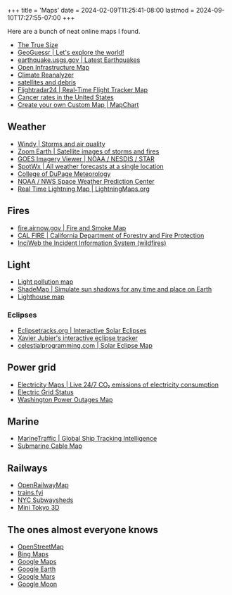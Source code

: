 +++
title = 'Maps'
date = 2024-02-09T11:25:41-08:00
lastmod = 2024-09-10T17:27:55-07:00
+++

Here are a bunch of neat online maps I found.

- [The True Size](https://www.thetruesize.com/)
- [GeoGuessr | Let's explore the world!](https://www.geoguessr.com/)
- [earthquake.usgs.gov | Latest Earthquakes](https://earthquake.usgs.gov/earthquakes/map/)
- [Open Infrastructure Map](https://openinframap.org/)
- [Climate Reanalyzer](https://climatereanalyzer.org/clim/sst_daily/)
- [satellites and debris](http://astria.tacc.utexas.edu/AstriaGraph/)
- [Flightradar24 | Real-Time Flight Tracker Map](https://www.flightradar24.com)
- [Cancer rates in the United States](https://statecancerprofiles.cancer.gov/map/map.withimage.php)
- [Create your own Custom Map | MapChart](https://www.mapchart.net/)

## Weather

- [Windy | Storms and air quality](https://www.windy.com)
- [Zoom Earth | Satellite images of storms and fires](https://zoom.earth/)
- [GOES Imagery Viewer | NOAA / NESDIS / STAR](https://www.star.nesdis.noaa.gov/goes/)
- [SpotWx | All weather forecasts at a single location](https://spotwx.com/)
- [College of DuPage Meteorology](https://weather.cod.edu/)
- [NOAA / NWS Space Weather Prediction Center](https://www.swpc.noaa.gov/)
- [Real Time Lightning Map | LightningMaps.org](https://www.lightningmaps.org)

## Fires

- [fire.airnow.gov | Fire and Smoke Map](https://fire.airnow.gov/)
- [CAL FIRE | California Department of Forestry and Fire Protection](https://www.fire.ca.gov/)
- [InciWeb the Incident Information System (wildfires)](https://inciweb.nwcg.gov/)

## Light

- [Light pollution map](https://www.lightpollutionmap.info/)
- [ShadeMap | Simulate sun shadows for any time and place on Earth](https://shademap.app/)
- [Lighthouse map](https://geodienst.github.io/lighthousemap/)

### Eclipses

- [Eclipsetracks.org | Interactive Solar Eclipses](https://eclipsetracks.org/?show=2024-04-08#NoIgtAzAdArAbAFgEwE4CmBqOIA04CMUCEMS+mA7LiBVAAwR3KbZ51RkUJ1xLXsAOCjAT4KVPGHbEx+GDH5R8TOjAgpFogSgEC+bKCjpI6dHbiQI4KlDjEJddgLpA)
- [Xavier Jubier's interactive eclipse tracker](http://xjubier.free.fr/en/site_pages/solar_eclipses/TSE_2024_GoogleMapFull.html)
- [celestialprogramming.com | Solar Eclipse Map](https://celestialprogramming.com/apps/SolarEclipseViewer/viewer.html)

## Power grid

- [Electricity Maps | Live 24/7 CO₂ emissions of electricity consumption](https://app.electricitymaps.com/map)
- [Electric Grid Status](https://www.gridstatus.io/)
- [Washington Power Outages Map](https://poweroutage.us/area/state/washington)

## Marine

- [MarineTraffic | Global Ship Tracking Intelligence](https://www.marinetraffic.com/en/ais/home)
- [Submarine Cable Map](https://www.submarinecablemap.com/)

## Railways

- [OpenRailwayMap](https://www.openrailwaymap.org/)
- [trains.fyi](https://trains.fyi/)
- [NYC Subwaysheds](https://subwaysheds.com)
- [Mini Tokyo 3D](https://minitokyo3d.com/)

## The ones almost everyone knows

- [OpenStreetMap](https://www.openstreetmap.org)
- [Bing Maps](https://www.bing.com/maps)
- [Google Maps](https://www.google.com/maps)
- [Google Earth](https://earth.google.com/web)
- [Google Mars](https://www.google.com/mars/)
- [Google Moon](https://www.google.com/moon/)
